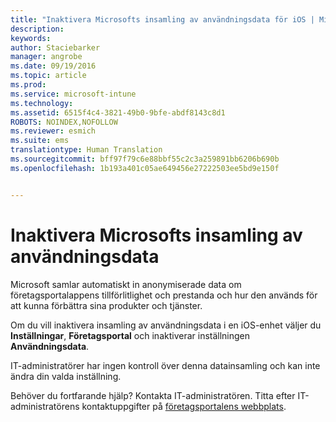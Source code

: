 ```yaml
---
title: "Inaktivera Microsofts insamling av användningsdata för iOS | Microsoft Intune"
description: 
keywords: 
author: Staciebarker
manager: angrobe
ms.date: 09/19/2016
ms.topic: article
ms.prod: 
ms.service: microsoft-intune
ms.technology: 
ms.assetid: 6515f4c4-3821-49b0-9bfe-abdf8143c8d1
ROBOTS: NOINDEX,NOFOLLOW
ms.reviewer: esmich
ms.suite: ems
translationtype: Human Translation
ms.sourcegitcommit: bff97f79c6e88bbf55c2c3a259891bb6206b690b
ms.openlocfilehash: 1b193a401c05ae649456e27222503ee5bd9e150f


---
```



# Inaktivera Microsofts insamling av användningsdata

Microsoft samlar automatiskt in anonymiserade data om företagsportalappens tillförlitlighet och prestanda och hur den används för att kunna förbättra sina produkter och tjänster.

Om du vill inaktivera insamling av användningsdata i en iOS-enhet väljer du **Inställningar**, **Företagsportal** och inaktiverar inställningen **Användningsdata**.

IT-administratörer har ingen kontroll över denna datainsamling och kan inte ändra din valda inställning.

Behöver du fortfarande hjälp? Kontakta IT-administratören. Titta efter IT-administratörens kontaktuppgifter på [företagsportalens webbplats](http://portal.manage.microsoft.com).




<!--HONumber=Sep16_HO3-->


